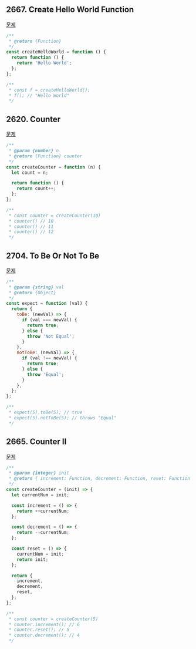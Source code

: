 ## 2667. Create Hello World Function

[문제](https://leetcode.com/problems/create-hello-world-function/?envType=study-plan-v2&envId=30-days-of-javascript)

```javascript
/**
 * @return {Function}
 */
const createHelloWorld = function () {
  return function () {
    return 'Hello World';
  };
};

/**
 * const f = createHelloWorld();
 * f(); // "Hello World"
 */
```

## 2620. Counter

[문제](https://leetcode.com/problems/counter/?envType=study-plan-v2&envId=30-days-of-javascript)

```javascript
/**
 * @param {number} n
 * @return {Function} counter
 */
const createCounter = function (n) {
  let count = n;

  return function () {
    return count++;
  };
};

/**
 * const counter = createCounter(10)
 * counter() // 10
 * counter() // 11
 * counter() // 12
 */
```

## 2704. To Be Or Not To Be

[문제](https://leetcode.com/problems/to-be-or-not-to-be/?envType=study-plan-v2&envId=30-days-of-javascript)

```javascript
/**
 * @param {string} val
 * @return {Object}
 */
const expect = function (val) {
  return {
    toBe: (newVal) => {
      if (val === newVal) {
        return true;
      } else {
        throw 'Not Equal';
      }
    },
    notToBe: (newVal) => {
      if (val !== newVal) {
        return true;
      } else {
        throw 'Equal';
      }
    },
  };
};

/**
 * expect(5).toBe(5); // true
 * expect(5).notToBe(5); // throws "Equal"
 */
```

## 2665. Counter II

[문제](https://leetcode.com/problems/counter-ii/?envType=study-plan-v2&envId=30-days-of-javascript)

```javascript
/**
 * @param {integer} init
 * @return { increment: Function, decrement: Function, reset: Function }
 */
const createCounter = (init) => {
  let currentNum = init;

  const increment = () => {
    return ++currentNum;
  };

  const decrement = () => {
    return --currentNum;
  };

  const reset = () => {
    currentNum = init;
    return init;
  };

  return {
    increment,
    decrement,
    reset,
  };
};

/**
 * const counter = createCounter(5)
 * counter.increment(); // 6
 * counter.reset(); // 5
 * counter.decrement(); // 4
 */
```
